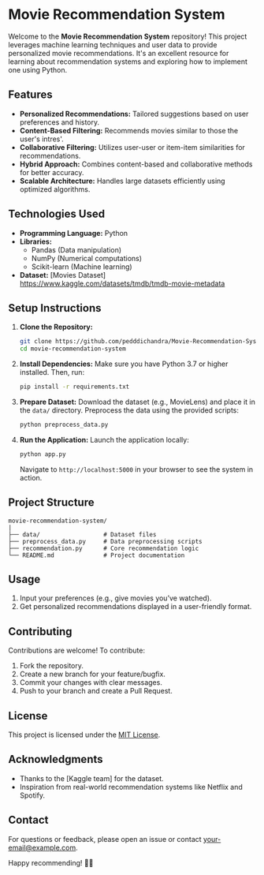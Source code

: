 # Movie Recommendation System

Welcome to the **Movie Recommendation System** repository! This project leverages machine learning techniques and user data to provide personalized movie recommendations. It's an excellent resource for learning about recommendation systems and exploring how to implement one using Python.

## Features

- **Personalized Recommendations:** Tailored suggestions based on user preferences and history.
- **Content-Based Filtering:** Recommends movies similar to those the user's intres'.
- **Collaborative Filtering:** Utilizes user-user or item-item similarities for recommendations.
- **Hybrid Approach:** Combines content-based and collaborative methods for better accuracy.
- **Scalable Architecture:** Handles large datasets efficiently using optimized algorithms.

## Technologies Used

- **Programming Language:** Python
- **Libraries:**
  - Pandas (Data manipulation)
  - NumPy (Numerical computations)
  - Scikit-learn (Machine learning)
- **Dataset:** [Movies Dataset] https://www.kaggle.com/datasets/tmdb/tmdb-movie-metadata

## Setup Instructions

1. **Clone the Repository:**
   ```bash
   git clone https://github.com/pedddichandra/Movie-Recommendation-System
   cd movie-recommendation-system
   ```

2. **Install Dependencies:**
   Make sure you have Python 3.7 or higher installed. Then, run:
   ```bash
   pip install -r requirements.txt
   ```

3. **Prepare Dataset:**
   Download the dataset (e.g., MovieLens) and place it in the `data/` directory. Preprocess the data using the provided scripts:
   ```bash
   python preprocess_data.py
   ```

4. **Run the Application:**
   Launch the application locally:
   ```bash
   python app.py
   ```
   Navigate to `http://localhost:5000` in your browser to see the system in action.

## Project Structure

```
movie-recommendation-system/
|
├── data/                  # Dataset files
├── preprocess_data.py     # Data preprocessing scripts
├── recommendation.py      # Core recommendation logic
└── README.md              # Project documentation
```

## Usage

1. Input your preferences (e.g., give movies you’ve watched).
2. Get personalized recommendations displayed in a user-friendly format.

## Contributing

Contributions are welcome! To contribute:

1. Fork the repository.
2. Create a new branch for your feature/bugfix.
3. Commit your changes with clear messages.
4. Push to your branch and create a Pull Request.

## License

This project is licensed under the [MIT License](LICENSE).

## Acknowledgments

- Thanks to the [Kaggle team] for the dataset.
- Inspiration from real-world recommendation systems like Netflix and Spotify.

## Contact

For questions or feedback, please open an issue or contact [your-email@example.com](mailto:your-email@example.com).

Happy recommending! 🎥🍿

